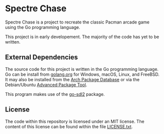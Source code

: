 # Spectre Chase

Spectre Chase is a project to recreate the classic Pacman arcade game using the Go programming language.

This project is in early developement. The majority of the code has yet to be written.


## External Dependencies
The source code for this project is written in the Go programming language. Go can be install from [golang.org](https://golang.org/) for Windows, macOS, Linux, and FreeBSD.
It may also be installed from the [Arch Package Database](https://www.archlinux.org/packages/extra/x86_64/go/) or via the Debian/Ubuntu [Advanced Package Tool](https://github.com/golang/go/wiki/Ubuntu).

This program makes use of the [go-sdl2](https://github.com/veandco/go-sdl2) package.

## License
The code within this repository is licensed under an MIT license. The content of this license can be found within the file [LICENSE.txt](LICENSE.txt).
